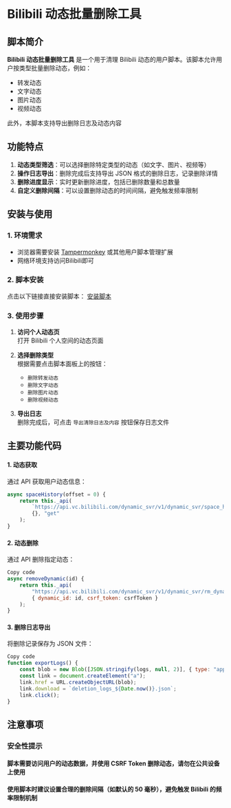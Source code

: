 # Bilibili 动态批量删除工具

## 脚本简介

**Bilibili 动态批量删除工具** 是一个用于清理 Bilibili 动态的用户脚本。该脚本允许用户按类型批量删除动态，例如：
- 转发动态
- 文字动态
- 图片动态
- 视频动态

此外，本脚本支持导出删除日志及动态内容

## 功能特点

1. **动态类型筛选**：可以选择删除特定类型的动态（如文字、图片、视频等）
2. **操作日志导出**：删除完成后支持导出 JSON 格式的删除日志，记录删除详情
3. **删除进度显示**：实时更新删除进度，包括已删除数量和总数量
4. **自定义删除间隔**：可以设置删除动态的时间间隔，避免触发频率限制

## 安装与使用

### 1. 环境需求

- 浏览器需要安装 [Tampermonkey](https://www.tampermonkey.net/) 或其他用户脚本管理扩展
- 网络环境支持访问Bilibili即可

### 2. 脚本安装

点击以下链接直接安装脚本：
[安装脚本]([https://github.com/hatanokokosa](https://greasyfork.org/zh-CN/scripts/521110-b%E7%AB%99%E5%8A%A8%E6%80%81%E6%89%B9%E9%87%8F%E5%88%A0%E9%99%A4%E5%B7%A5%E5%85%B7))

### 3. 使用步骤

1. **访问个人动态页**  
   打开 Bilibili 个人空间的动态页面
   
2. **选择删除类型**  
   根据需要点击脚本面板上的按钮：
   - `删除转发动态`
   - `删除文字动态`
   - `删除图片动态`
   - `删除视频动态`

3. **导出日志**  
   删除完成后，可点击 `导出清除日志及内容` 按钮保存日志文件

## 主要功能代码

#### 1. 动态获取
通过 API 获取用户动态信息：
```javascript
async spaceHistory(offset = 0) {
    return this._api(
        `https://api.vc.bilibili.com/dynamic_svr/v1/dynamic_svr/space_history?visitor_uid=${uid}&host_uid=${uid}&offset_dynamic_id=${offset}`,
        {}, "get"
    );
}
```

#### 2. 动态删除
通过 API 删除指定动态：
```javascript
Copy code
async removeDynamic(id) {
    return this._api(
        "https://api.vc.bilibili.com/dynamic_svr/v1/dynamic_svr/rm_dynamic",
        { dynamic_id: id, csrf_token: csrfToken }
    );
}
```
#### 3. 删除日志导出
将删除记录保存为 JSON 文件：
```javascript
Copy code
function exportLogs() {
    const blob = new Blob([JSON.stringify(logs, null, 2)], { type: "application/json" });
    const link = document.createElement("a");
    link.href = URL.createObjectURL(blob);
    link.download = `deletion_logs_${Date.now()}.json`;
    link.click();
}
```
## 注意事项

### 安全性提示

#### 脚本需要访问用户的动态数据，并使用 CSRF Token 删除动态，请勿在公共设备上使用

#### 使用脚本时建议设置合理的删除间隔（如默认的 50 毫秒），避免触发 Bilibili 的频率限制机制
